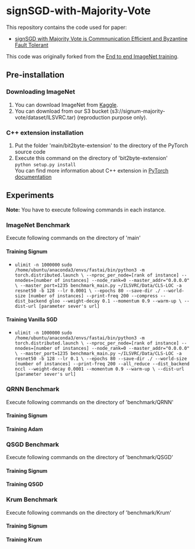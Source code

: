 # signSGD-with-Majority-Vote

This repository contains the code used for paper:
+ [signSGD with Majority Vote is Commnunication Efficient and Byzantine Fault Tolerant](https://openreview.net/forum?id=BJxhijAcY7)

This code was originally forked from the [End to end ImageNet training](https://github.com/fastai/imagenet-fast).


## Pre-installation

### Downloading ImageNet
1. You can download ImageNet from [Kaggle](https://www.kaggle.com/c/imagenet-object-localization-challenge/data).
2. You can download from our S3 bucket (s3://signum-majority-vote/dataset/ILSVRC.tar) (reproduction purpose only).

### C++ extension installation 
1. Put the folder 'main/bit2byte-extension' to the directory of the PyTorch source code
2. Execute this command on the directory of 'bit2byte-extension'  
`python setup.py install`  
You can find more information about C++ extension in [PyTorch documentation](https://pytorch.org/tutorials/advanced/cpp_extension.html#using-your-extension)

## Experiments

**Note:** You have to execute following commands in each instance.

### ImageNet Benchmark

Execute following commands on the directory of 'main'

#### Training Signum

+ `ulimit -n 1000000`
`sudo /home/ubuntu/anaconda3/envs/fastai/bin/python3 -m torch.distributed.launch \
--nproc_per_node=[rank of instance] --nnodes=[number of instances] --node_rank=0 --master_addr="0.0.0.0" \
--master_port=1235 benchmark_main.py ~/ILSVRC/Data/CLS-LOC -a resnet50 -b 128 --lr 0.0001 \
--epochs 80 --save-dir ./ --world-size [number of instances] --print-freq 200 --compress --dist_backend gloo --weight-decay 0.1 --momentum 0.9 --warm-up \
--dist-url [parameter sever's url]`

#### Training Vanilla SGD


+ `ulimit -n 1000000`
`sudo /home/ubuntu/anaconda3/envs/fastai/bin/python3 -m torch.distributed.launch \
--nproc_per_node=[rank of instance] --nnodes=[number of instances] --node_rank=0 --master_addr="0.0.0.0" \
--master_port=1235 benchmark_main.py ~/ILSVRC/Data/CLS-LOC -a resnet50 -b 128 --lr 0.1 \
--epochs 80 --save-dir ./ --world-size [number of instances] --print-freq 200 --all_reduce --dist_backend nccl --weight-decay 0.0001 --momentum 0.9 --warm-up \
--dist-url [parameter sever's url]`

### QRNN Benchmark

Execute following commands on the directory of 'benchmark/QRNN'

#### Training Signum

#### Training Adam

### QSGD Benchmark

Execute following commands on the directory of 'benchmark/QSGD'

#### Training Signum

#### Training QSGD

### Krum Benchmark

Execute following commands on the directory of 'benchmark/Krum'

#### Training Signum

#### Training Krum


